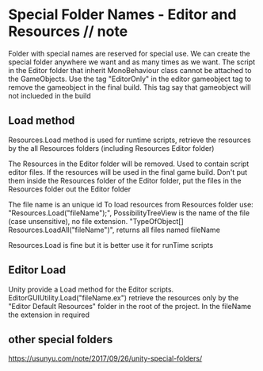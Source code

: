 # Special Folder Names - Editor and Resources // note
Folder with special names are reserved for special use. We can create the special folder anywhere we want and as many times as we want.
The script in the Editor folder that inherit MonoBehaviour class cannot be attached to the GameObjects.
Use the tag "EditorOnly" in the editor gameobject tag to remove the gameobject in the final build. This tag say that gameobject will not inclueded in the build

## Load method
Resources.Load method is used for runtime scripts, retrieve the resources by the all Resources folders (including Resources Editor folder)

The Resources in the Editor folder will be removed. Used to contain script editor files.
If the resources will be used in the final game build. Don't put them inside the Resources folder of the Editor folder, put the files in the Resources folder out the Editor folder

The file name is an unique id
To load resources from Resources folder use: "Resources.Load<TypeOfObject>("fileName");", PossibilityTreeView is the name of the file (case unsensitive), no file extension.
"TypeOfObject[] Resources.LoadAll<TypeOfObject>("fileName")", returns all files named fileName

Resources.Load is fine but it is better use it for runTime scripts

## Editor Load 
Unity provide a Load method for the Editor scripts. EditorGUIUtility.Load("fileName.ex") retrieve the resources only by the "Editor Default Resources" folder in the root of the project. In the fileName the extension in required

## other special folders
https://usunyu.com/note/2017/09/26/unity-special-folders/